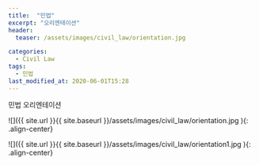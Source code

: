 ```yaml
---
title:  "민법"
excerpt: "오리엔테이션"
header:
  teaser: /assets/images/civil_law/orientation.jpg

categories:
  - Civil Law
tags:
  - 민법
last_modified_at: 2020-06-01T15:28
---
```


민법 오리엔테이션 

![]({{ site.url }}{{ site.baseurl }}/assets/images/civil_law/orientation.jpg   ){: .align-center}

![]({{ site.url }}{{ site.baseurl }}/assets/images/civil_law/orientation1.jpg   ){: .align-center}



